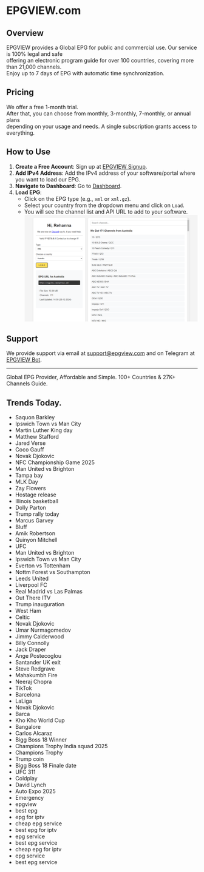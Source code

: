 # EPGVIEW.com



## Overview
EPGVIEW provides a Global EPG for public and commercial use. Our service is 100% legal and safe\
offering an electronic program guide for over 100 countries, covering more than 21,000 channels.\
Enjoy up to 7 days of EPG with automatic time synchronization.

## Pricing
We offer a free 1-month trial. \
After that, you can choose from monthly, 3-monthly, 7-monthly, or annual plans \
depending on your usage and needs. A single subscription grants access to everything.

## How to Use
1. **Create a Free Account**: Sign up at [EPGVIEW Signup](https://epgview.com/signup.php).
2. **Add IPv4 Address**: Add the IPv4 address of your software/portal where you want to load our EPG.
3. **Navigate to Dashboard**: Go to [Dashboard](https://epgview.com/dashboard.php).
4. **Load EPG**:
   - Click on the EPG type (e.g., `xml` or `xml.gz`).
   - Select your country from the dropdown menu and click on `Load`.
   - You will see the channel list and API URL to add to your software.
![EPGVIEW](img/dashboard.png)
## Support
We provide support via email at [support@epgview.com](mailto:support@epgview.com) and on Telegram at [EPGVIEW Bot](https://t.me/epgview_bot).

---

Global EPG Provider, Affordable and Simple. 100+ Countries & 27K+ Channels Guide.

## Trends Today.

- Saquon Barkley
- Ipswich Town vs Man City
- Martin Luther King day
- Matthew Stafford
- Jared Verse
- Coco Gauff
- Novak Djokovic
- NFC Championship Game 2025
- Man United vs Brighton
- Tampa bay
- MLK Day
- Zay Flowers
- Hostage release
- Illinois basketball
- Dolly Parton
- Trump rally today
- Marcus Garvey
- Bluff
- Amik Robertson
- Quinyon Mitchell
- UFC
- Man United vs Brighton
- Ipswich Town vs Man City
- Everton vs Tottenham
- Nottm Forest vs Southampton
- Leeds United
- Liverpool FC
- Real Madrid vs Las Palmas
- Out There ITV
- Trump inauguration
- West Ham
- Celtic
- Novak Djokovic
- Umar Nurmagomedov
- Jimmy Calderwood
- Billy Connolly
- Jack Draper
- Ange Postecoglou
- Santander UK exit
- Steve Redgrave
- Mahakumbh Fire
- Neeraj Chopra
- TikTok
- Barcelona
- LaLiga
- Novak Djokovic
- Barca
- Kho Kho World Cup
- Bangalore
- Carlos Alcaraz
- Bigg Boss 18 Winner
- Champions Trophy India squad 2025
- Champions Trophy
- Trump coin
- Bigg Boss 18 Finale date
- UFC 311
- Coldplay
- David Lynch
- Auto Expo 2025
- Emergency
- epgview
- best epg
- epg for iptv
- cheap epg service
- best epg for iptv
- epg service
- best epg service
- cheap epg for iptv
- epg service
- best epg service
